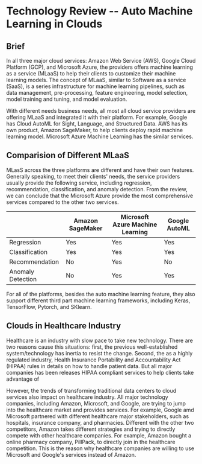# Technology Review -- Auto Machine Learning in Clouds

## Brief
In all three major cloud services: Amazon Web Service (AWS), Google Cloud Platform (GCP), and Microsoft Azure, the
providers offers machine learning as a service (MLaaS) to help their clients to customize their machine learning models.
The concept of MLaaS, similar to Software as a service (SaaS), is a series infrastructure for machine learning pipelines, 
such as data management, pre-processing, feature engineering, model selection, model training and tuning, and model
evaluation. 

With different needs business needs, all most all cloud service providers are offering MLaaS and integrated it with their
platform. For example, Google has Cloud AutoML for Sight, Language, and Structured Data. AWS has its own product, Amazon 
SageMaker, to help clients deploy rapid machine learning model. Microsoft Azure Machine Learning has the similar services.
 
## Comparision of Different MLaaS

MLasS across the three platforms are different and have their own features. Generally speaking, to meet their clients' 
needs, the service providers usually provide the following service, including regression, recommendation, classification,
and anomaly detection. From the review, we can conclude that the Microsoft Azure provide the most comprehensive services
compared to the other two services. 

|                   | Amazon SageMaker | Microsoft Azure Machine Learning | Google AutoML |
|-------------------|------------------|---------------------------------|---------------|
| Regression        | Yes              | Yes                             | Yes           |
| Classification    | Yes              | Yes                             | Yes           |
| Recommendation    | No               | Yes                             | No            |
| Anomaly Detection | No               | Yes                             | Yes           |

For all of the platforms, besides the auto machine learning feature, they also support different third part machine 
learning frameworks, including Keras, TensorFlow, Pytorch, and SKlearn. 

## Clouds in Healthcare Industry

Healthcare is an industry with slow pace to take new technology. There are two reasons cause this situations: first, 
the previous well-established system/technology has inertia to resist the change. Second, the as a highly regulated 
industry, Health Insurance Portability and Accountability Act (HIPAA) rules in details on how to handle patient data. 
But all major companies has been releases HIPAA compliant services to help clients take advantage of  

However, the trends of transforming traditional data centers to cloud services also impact on healthcare industry. All 
major technology companies, including Amazon, Microsoft, and Google, are trying to jump into the healthcare market and 
provides services. For example, Google amd Microsoft partnered with different healthcare major stakeholders, such as 
hospitals, insurance company, and pharmacies. Different with the other two competitors, Amazon takes different 
strategies and trying to directly compete with other healthcare companies. For example, Amazon bought a online pharmacy
company, PillPack, to directly join in the healthcare competition. This is the reason why healthcare companies are 
willing to use Microsoft and Google's services instead of Amazon. 